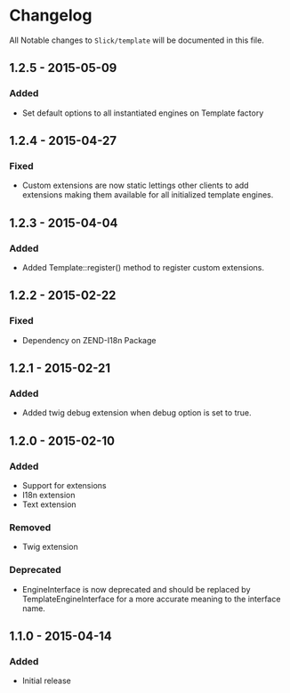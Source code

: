 # Changelog

All Notable changes to `Slick/template` will be documented in this file.

## 1.2.5 - 2015-05-09

### Added
- Set default options to all instantiated engines on Template factory

## 1.2.4 - 2015-04-27

### Fixed
- Custom extensions are now static lettings other clients to add extensions
  making them available for all initialized template engines.

## 1.2.3 - 2015-04-04

### Added
- Added Template::register() method to register custom extensions.

## 1.2.2 - 2015-02-22

### Fixed
- Dependency on ZEND-I18n Package

## 1.2.1 - 2015-02-21

### Added
- Added twig debug extension when debug option is set to true.

## 1.2.0 - 2015-02-10

### Added
- Support for extensions
- I18n extension
- Text extension

### Removed
- Twig extension

### Deprecated
- EngineInterface is now deprecated and should be replaced by
  TemplateEngineInterface for a more accurate meaning to the interface name.


## 1.1.0 - 2015-04-14

### Added
- Initial release